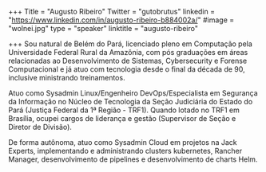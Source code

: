 +++
Title = "Augusto Ribeiro"
Twitter = "gutobrutus"
linkedin = "https://www.linkedin.com/in/augusto-ribeiro-b884002a/"
#image = "wolnei.jpg"
type = "speaker"
linktitle = "augusto-ribeiro"

+++
Sou natural de Belém do Pará, licenciado pleno em Computação pela Universidade Federal Rural da Amazônia, com pós graduações em áreas relacionadas ao Desenvolvimento de Sistemas, Cybersecurity e Forense Computacional e já atuo com tecnologia desde o final da década de 90, inclusive ministrando treinamentos.

Atuo como Sysadmin Linux/Engenheiro DevOps/Especialista em Segurança da Informação no Núcleo de Tecnologia da Seção Judiciária do Estado do Pará (Justiça Federal da 1ª Região - TRF1). Quando lotado no TRF1 em Brasília, ocupei cargos de liderança e gestão (Supervisor de Seção e Diretor de Divisão).

De forma autônoma, atuo como Sysadmin Cloud em projetos na Jack Experts, implementando e administrando clusters kubernetes, Rancher Manager, desenvolvimento de pipelines e desenvolvimento de charts Helm.
